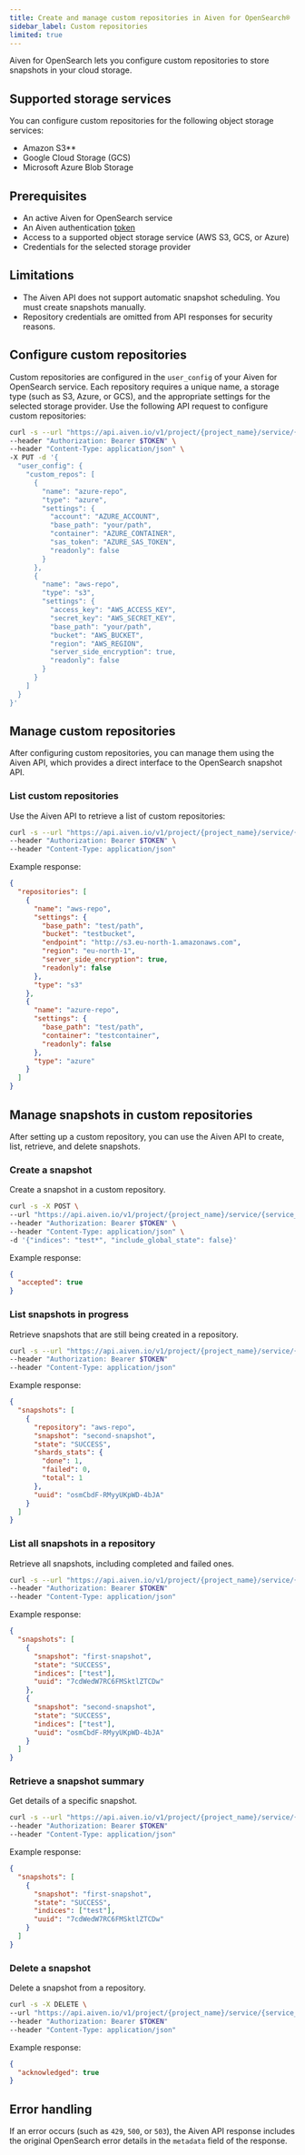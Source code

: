 ```yaml
---
title: Create and manage custom repositories in Aiven for OpenSearch®
sidebar_label: Custom repositories
limited: true
---
```


Aiven for OpenSearch lets you configure custom repositories to store snapshots in your cloud storage.

## Supported storage services

You can configure custom repositories for the following object storage services:

- Amazon S3**
- Google Cloud Storage (GCS)
- Microsoft Azure Blob Storage

## Prerequisites

- An active Aiven for OpenSearch service
- An Aiven authentication [token](/docs/platform/howto/create_authentication_token)
- Access to a supported object storage service (AWS S3, GCS, or Azure)
- Credentials for the selected storage provider

## Limitations

- The Aiven API does not support automatic snapshot scheduling. You must create
  snapshots manually.
- Repository credentials are omitted from API responses for security reasons.

## Configure custom repositories

Custom repositories are configured in the `user_config` of your Aiven for OpenSearch
service. Each repository requires a unique name, a storage type (such as S3, Azure, or
GCS), and the appropriate settings for the selected storage provider. Use the following
API request to configure custom repositories:

```sh
curl -s --url "https://api.aiven.io/v1/project/{project_name}/service/{service_name}" \
--header "Authorization: Bearer $TOKEN" \
--header "Content-Type: application/json" \
-X PUT -d '{
  "user_config": {
    "custom_repos": [
      {
        "name": "azure-repo",
        "type": "azure",
        "settings": {
          "account": "AZURE_ACCOUNT",
          "base_path": "your/path",
          "container": "AZURE_CONTAINER",
          "sas_token": "AZURE_SAS_TOKEN",
          "readonly": false
        }
      },
      {
        "name": "aws-repo",
        "type": "s3",
        "settings": {
          "access_key": "AWS_ACCESS_KEY",
          "secret_key": "AWS_SECRET_KEY",
          "base_path": "your/path",
          "bucket": "AWS_BUCKET",
          "region": "AWS_REGION",
          "server_side_encryption": true,
          "readonly": false
        }
      }
    ]
  }
}'
```

## Manage custom repositories

After configuring custom repositories, you can manage them using the Aiven API, which
provides a direct interface to the OpenSearch snapshot API.

### List custom repositories

Use the Aiven API to retrieve a list of custom repositories:

```sh
curl -s --url "https://api.aiven.io/v1/project/{project_name}/service/{service_name}/opensearch/custom_repo" \
--header "Authorization: Bearer $TOKEN" \
--header "Content-Type: application/json"
```

Example response:

```JSON
{
  "repositories": [
    {
      "name": "aws-repo",
      "settings": {
        "base_path": "test/path",
        "bucket": "testbucket",
        "endpoint": "http://s3.eu-north-1.amazonaws.com",
        "region": "eu-north-1",
        "server_side_encryption": true,
        "readonly": false
      },
      "type": "s3"
    },
    {
      "name": "azure-repo",
      "settings": {
        "base_path": "test/path",
        "container": "testcontainer",
        "readonly": false
      },
      "type": "azure"
    }
  ]
}
```

## Manage snapshots in custom repositories

After setting up a custom repository, you can use the Aiven API to create, list,
retrieve, and delete snapshots.

### Create a snapshot

Create a snapshot in a custom repository.

```sh
curl -s -X POST \
--url "https://api.aiven.io/v1/project/{project_name}/service/{service_name}/opensearch/custom_repo/aws-repo/first-snapshot" \
--header "Authorization: Bearer $TOKEN" \
--header "Content-Type: application/json" \
-d '{"indices": "test*", "include_global_state": false}'
```

Example response:

```json
{
  "accepted": true
}
```

### List snapshots in progress

Retrieve snapshots that are still being created in a repository.

```sh
curl -s --url "https://api.aiven.io/v1/project/{project_name}/service/{service_name}/opensearch/custom_repo/aws-repo/_status" \
--header "Authorization: Bearer $TOKEN"
--header "Content-Type: application/json"
```

Example response:

```json
{
  "snapshots": [
    {
      "repository": "aws-repo",
      "snapshot": "second-snapshot",
      "state": "SUCCESS",
      "shards_stats": {
        "done": 1,
        "failed": 0,
        "total": 1
      },
      "uuid": "osmCbdF-RMyyUKpWD-4bJA"
    }
  ]
}
```

### List all snapshots in a repository

Retrieve all snapshots, including completed and failed ones.

```sh
curl -s --url "https://api.aiven.io/v1/project/{project_name}/service/{service_name}/opensearch/custom_repo/aws-repo/_all" \
--header "Authorization: Bearer $TOKEN"
--header "Content-Type: application/json"
```

Example response:

```json
{
  "snapshots": [
    {
      "snapshot": "first-snapshot",
      "state": "SUCCESS",
      "indices": ["test"],
      "uuid": "7cdWedW7RC6FMSktlZTCDw"
    },
    {
      "snapshot": "second-snapshot",
      "state": "SUCCESS",
      "indices": ["test"],
      "uuid": "osmCbdF-RMyyUKpWD-4bJA"
    }
  ]
}
```

### Retrieve a snapshot summary

Get details of a specific snapshot.

```sh
curl -s --url "https://api.aiven.io/v1/project/{project_name}/service/{service_name}/opensearch/custom_repo/aws-repo/first-snapshot" \
--header "Authorization: Bearer $TOKEN"
--header "Content-Type: application/json"
```

Example response:

```json
{
  "snapshots": [
    {
      "snapshot": "first-snapshot",
      "state": "SUCCESS",
      "indices": ["test"],
      "uuid": "7cdWedW7RC6FMSktlZTCDw"
    }
  ]
}
```

### Delete a snapshot

Delete a snapshot from a repository.

```sh
curl -s -X DELETE \
--url "https://api.aiven.io/v1/project/{project_name}/service/{service_name}/opensearch/custom_repo/aws-repo/first-snapshot" \
--header "Authorization: Bearer $TOKEN"
--header "Content-Type: application/json"
```

Example response:

```json
{
  "acknowledged": true
}
```

## Error handling

If an error occurs (such as `429`, `500`, or `503`), the Aiven API response includes the
original OpenSearch error details in the `metadata` field of the response.
